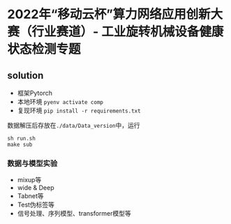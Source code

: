 # 2022年“移动云杯”算力网络应用创新大赛（行业赛道）- 工业旋转机械设备健康状态检测专题

## solution
- 框架Pytorch
- 本地环境 `pyenv activate comp`
- 复现环境 `pip install -r requirements.txt`

数据解压后存放在`./data/Data_version`中，运行

```
sh run.sh
make sub
```


### 数据与模型实验
- mixup等
- wide & Deep
- Tabnet等
- Test伪标签等
- 信号处理、序列模型、transformer模型等
